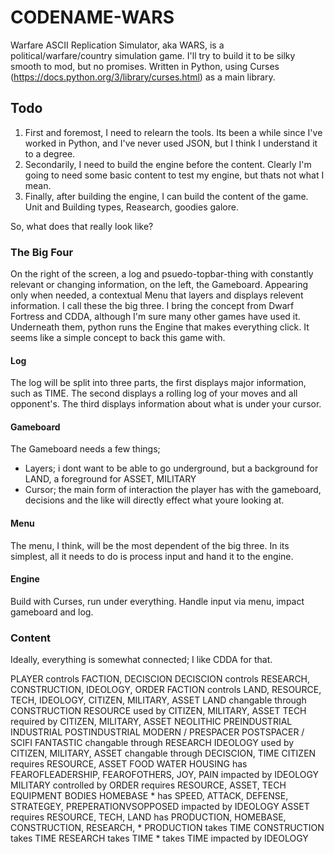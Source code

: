 # CODENAME-WARS
Warfare ASCII Replication Simulator, aka WARS, is a political/warfare/country simulation game. I'll try to build it to be silky smooth to mod, but no promises.
Written in Python, using Curses (https://docs.python.org/3/library/curses.html) as a main library.

## Todo

1. First and foremost, I need to relearn the tools. Its been a while since I've worked in Python, and I've never used JSON, but I think I understand it to a degree.
2. Secondarily, I need to build the engine before the content. Clearly I'm going to need some basic content to test my engine, but thats not what I mean.
3. Finally, after building the engine, I can build the content of the game. Unit and Building types, Reasearch, goodies galore.

So, what does that really look like?

### The Big Four
On the right of the screen, a log and psuedo-topbar-thing with constantly relevant or changing information, on the left, the Gameboard. Appearing only when needed, a contextual Menu that layers and displays relevent information. I call these the big three. I bring the concept from Dwarf Fortress and CDDA, although I'm sure many other games have used it.
Underneath them, python runs the Engine that makes everything click.
It seems like a simple concept to back this game with.

#### Log
The log will be split into three parts, the first displays major information, such as TIME. The second displays a rolling log of your moves and all opponent's. The third displays information about what is under your cursor.

#### Gameboard
The Gameboard needs a few things;
- Layers; i dont want to be able to go underground, but a background for LAND, a foreground for ASSET, MILITARY
- Cursor; the main form of interaction the player has with the gameboard, decisions and the like will directly effect what youre looking at.

#### Menu
The menu, I think, will be the most dependent of the big three. In its simplest, all it needs to do is process input and hand it to the engine.

#### Engine
Build with Curses, run under everything. Handle input via menu, impact gameboard and log.

### Content
Ideally, everything is somewhat connected; I like CDDA for that.

PLAYER controls FACTION, DECISCION
	DECISCION controls RESEARCH, CONSTRUCTION, IDEOLOGY, ORDER
	FACTION controls LAND, RESOURCE, TECH, IDEOLOGY, CITIZEN, MILITARY, ASSET
		LAND
			changable through CONSTRUCTION
		RESOURCE
			used by CITIZEN, MILITARY, ASSET
		TECH
			required by CITIZEN, MILITARY, ASSET
				NEOLITHIC
				PREINDUSTRIAL
				INDUSTRIAL
				POSTINDUSTRIAL
				MODERN / PRESPACER
				POSTSPACER / SCIFI
				FANTASTIC
			changable through RESEARCH
		IDEOLOGY
			used by CITIZEN, MILITARY, ASSET
			changable through DECISCION, TIME
		CITIZEN
			requires RESOURCE, ASSET
				FOOD
				WATER
				HOUSING
			has FEAROFLEADERSHIP, FEAROFOTHERS, JOY, PAIN
			impacted by IDEOLOGY
		MILITARY
			controlled by ORDER
			requires RESOURCE, ASSET, TECH
				EQUIPMENT
				BODIES
				HOMEBASE
				*
			has SPEED, ATTACK, DEFENSE, STRATEGEY, PREPERATIONVSOPPOSED
			impacted by IDEOLOGY
		ASSET
			requires RESOURCE, TECH, LAND
			has PRODUCTION, HOMEBASE, CONSTRUCTION, RESEARCH, *
				PRODUCTION takes TIME
				CONSTRUCTION takes TIME
				RESEARCH takes TIME
				* takes TIME
			impacted by IDEOLOGY
			